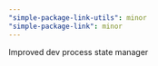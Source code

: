 ```yaml
---
"simple-package-link-utils": minor
"simple-package-link": minor
---
```


Improved dev process state manager
